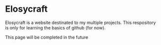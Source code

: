 # Elosycraft

Elosycraft is a website destinated to my multiple projects.
This respository is only for learning the basics of github (for now).

This page will be completed in the future
